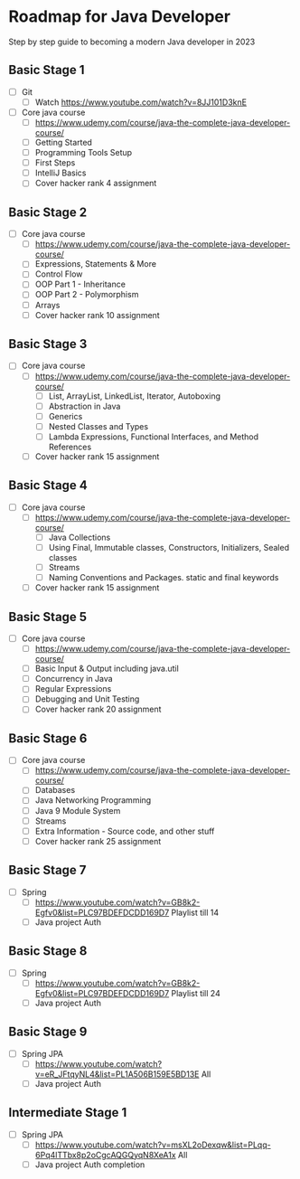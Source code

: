 
# Roadmap for Java Developer

Step by step guide to becoming a modern Java developer in 2023

## Basic Stage 1 
- [ ] Git 
  - [ ]  Watch https://www.youtube.com/watch?v=8JJ101D3knE
- [ ] Core java course
  - [ ] https://www.udemy.com/course/java-the-complete-java-developer-course/
   - [ ] Getting Started
   - [ ] Programming Tools Setup
   - [ ] First Steps
   - [ ] IntelliJ Basics
  - [ ] Cover hacker rank  4 assignment
## Basic Stage 2  
- [ ] Core java course
  - [ ] https://www.udemy.com/course/java-the-complete-java-developer-course/   
   - [ ] Expressions, Statements & More
   - [ ] Control Flow
   - [ ] OOP Part 1 - Inheritance
   - [ ] OOP Part 2 - Polymorphism
   - [ ] Arrays
  - [ ] Cover hacker rank 10 assignment

## Basic Stage 3
- [ ] Core java course
  - [ ] https://www.udemy.com/course/java-the-complete-java-developer-course/
	- [ ] List, ArrayList, LinkedList, Iterator, Autoboxing
	- [ ] Abstraction in Java
	- [ ] Generics
	- [ ] Nested Classes and Types
	- [ ] Lambda Expressions, Functional Interfaces, and Method References
  - [ ] Cover hacker rank 15 assignment	
## Basic Stage 4
- [ ] Core java course
  - [ ] https://www.udemy.com/course/java-the-complete-java-developer-course/
	- [ ] Java Collections
	- [ ] Using Final, Immutable classes, Constructors, Initializers, Sealed classes
	- [ ] Streams
	- [ ] Naming Conventions and Packages. static and final keywords
  - [ ] Cover hacker rank 15 assignment

## Basic Stage 5
- [ ] Core java course
  - [ ] https://www.udemy.com/course/java-the-complete-java-developer-course/
   - [ ] Basic Input & Output including java.util
   - [ ] Concurrency in Java
   - [ ] Regular Expressions
   - [ ] Debugging and Unit Testing
  - [ ] Cover hacker rank 20 assignment
## Basic Stage 6
- [ ] Core java course
  - [ ] https://www.udemy.com/course/java-the-complete-java-developer-course/  
   - [ ] Databases
   - [ ] Java Networking Programming
   - [ ] Java 9 Module System
   - [ ] Streams
   - [ ] Extra Information - Source code, and other stuff
  - [ ] Cover hacker rank 25 assignment
## Basic Stage 7
- [ ] Spring
   - [ ] https://www.youtube.com/watch?v=GB8k2-Egfv0&list=PLC97BDEFDCDD169D7 Playlist till 14 
   - [ ] Java project Auth
   
## Basic Stage 8
- [ ] Spring
   - [ ] https://www.youtube.com/watch?v=GB8k2-Egfv0&list=PLC97BDEFDCDD169D7 Playlist till 24
   - [ ] Java project Auth
   
## Basic Stage 9
- [ ] Spring JPA
   - [ ] https://www.youtube.com/watch?v=eR_JFtqyNL4&list=PL1A506B159E5BD13E All
   - [ ] Java project Auth
   
## Intermediate Stage 1
- [ ] Spring JPA
   - [ ] https://www.youtube.com/watch?v=msXL2oDexqw&list=PLqq-6Pq4lTTbx8p2oCgcAQGQyqN8XeA1x All
   - [ ] Java project Auth  completion
